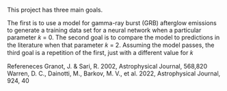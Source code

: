 This project has three main goals. 

The first is to use a model for gamma-ray burst (GRB) afterglow emissions
to generate a training data set for a neural network when a particular parameter 𝑘 = 0. 
The second goal is to compare the model to predictions in the literature when that parameter 𝑘 = 2. 
Assuming the model passes, the third goal is a repetition of the first, just with a different value for 𝑘

Refereneces
Granot, J. & Sari, R. 2002, Astrophysical Journal, 568,820
Warren, D. C., Dainotti, M., Barkov, M. V., et al. 2022, Astrophysical Journal, 924, 40
